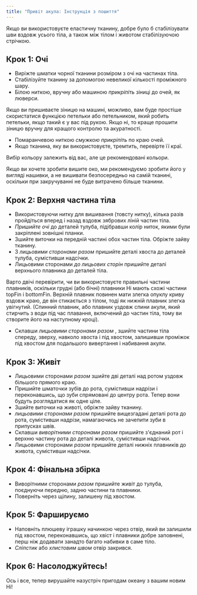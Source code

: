 ```yaml
---
title: "Привіт акула: Інструкція з пошиття"
---
```


<Tip>

Якщо ви використовуєте еластичну тканину, добре було б стабілізувати шви вздовж усього тіла, а також між тілом і животом стабілізуючою стрічкою.

</Tip>

## Крок 1: Очі

- Виріжте шматки чорної тканини розміром з очі на частинах тіла.
- Стабілізуйте тканину за допомогою невеликої кількості проміжного шару.
- Білою ниткою, вручну або машиною _прикріпіть_ зіниці до очей, як люверси.

<Tip>

Якщо ви пришиваєте зіницю на машині, можливо, вам буде простіше скористатися функцією петельки або петельником, який робить петельки, якщо такий є у вас під рукою. Якщо ні, то краще прошити зіницю вручну для кращого контролю та акуратності.

</Tip>

- Помаранчевою ниткою _смужкою прикріпіть_ по краю очей.
- Якщо тканина, яку ви використовуєте, тремтить, перевірте її краї.

<Note>

Вибір кольору залежить від вас, але це рекомендовані кольори.

Якщо ви хочете зробити вишите око, ми рекомендуємо зробити його у вигляді нашивки, а не вишивати безпосередньо на самій тканині, оскільки при закручуванні не буде витрачено більше тканини.

</Note>

## Крок 2: Верхня частина тіла

- Використовуючи нитку для вишивання (товсту нитку), кілька разів пройдіться вперед і назад вздовж зябрових ліній частин тіла.
- _Пришийте очі_ до деталей тулуба, підібравши колір ниток, якими були закріплені зовнішні планки.
- Зшийте виточки на передній частині обох частин тіла. Обріжте зайву тканину.
- З _лицьовими сторонами разом_ пришийте деталі хвоста до деталей тулуба, сумістивши надсічки.
- Лицьовими сторонами _до лицьових сторін_ пришийте деталі верхнього плавника до деталей тіла.

<Tip>

Варто двічі перевірити, чи ви використовуєте правильні частини плавників, оскільки грудні (або бічні) плавники Hi мають схожі частини topFin і bottomFin. Верхній плавник повинен мати злегка опуклу криву вздовж краю, де він стикається з тілом, тоді як нижній плавник злегка увігнутий. (Спинний плавник, або плавник уздовж спини акули, який стирчить з води під час плавання, включений до частин тіла, тому ви створите його на наступному кроці).

</Tip>

- Склавши _лицьовими сторонами разом_ , зшийте частини тіла спереду, зверху, навколо хвоста і під хвостом, залишивши проміжок під хвостом для подальшого вивертання і набивання акули.

## Крок 3: Живіт

- Лицьовими сторонами _разом_ зшийте дві деталі над ротом уздовж більшого прямого краю.
- Пришийте шматочки зубів до рота, сумістивши надрізи і переконавшись, що зуби спрямовані до центру рота. Тепер вони будуть розглядатися як одне ціле.
- Зшийте виточки на животі, обріжте зайву тканину.
- _лицьовими сторонами разом_ пришийте вищезгадані деталі рота до рота, сумістивши надрізи, намагаючись не зачепити зуби в припусках швів.
- Склавши _виворітними сторонами разом_ пришийте з'єднаний рот і верхню частину рота до деталі живота, сумістивши надсічки.
- Лицьовими сторонами _разом_ пришийте деталі нижніх плавників до живота, сумістивши надсічки.

## Крок 4: Фінальна збірка

- Виворітними сторонами _разом_ пришийте живіт до тулуба, поєднуючи передню, задню частини та плавники.
- Поверніть через щілину, залишену під хвостом.

## Крок 5: Фаршируємо

- Наповніть плюшеву іграшку начинкою через отвір, який ви залишили під хвостом, переконавшись, що хвіст і плавники добре заповнені, перш ніж додавати занадто багато набивки в саме тіло.
- _Сліпстик_ або _хлистовим швом_ отвір закрився.

## Крок 6: Насолоджуйтесь!

Ось і все, тепер вирушайте назустріч пригодам океану з вашим новим Hi!
